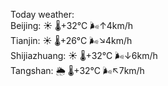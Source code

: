 Today weather:  
Beijing: ☀️   🌡️+32°C 🌬️↑4km/h  
Tianjin: ☀️   🌡️+26°C 🌬️↘4km/h  
Shijiazhuang: ☀️   🌡️+32°C 🌬️↓6km/h  
Tangshan: 🌦   🌡️+32°C 🌬️↖7km/h  
